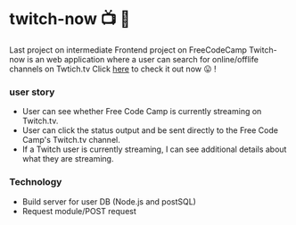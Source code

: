 # twitch-now :tv: :movie_camera:
Last project on intermediate Frontend project on FreeCodeCamp 
Twitch-now is an web application where a user can search for online/offlife channels on Twtich.tv 
Click [here]() to check it out now :stuck_out_tongue: !

### user story
+ User can see whether Free Code Camp is currently streaming on Twitch.tv.
+ User can click the status output and be sent directly to the Free Code Camp's Twitch.tv channel.
+ If a Twitch user is currently streaming, I can see additional details about what they are streaming.

### Technology
+ Build server for user DB (Node.js and postSQL)
+ Request module/POST request 
